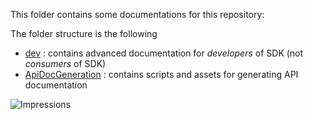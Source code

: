 
This folder contains some documentations for this repository:

The folder structure is the following
- [dev](./dev) : contains advanced documentation for _developers_ of SDK (not _consumers_ of SDK)
- [ApiDocGeneration](./ApiDocGeneration) : contains scripts and assets for generating API documentation

![Impressions](https://azure-sdk-impressions.azurewebsites.net/api/impressions/azure-sdk-for-net%2Fdoc%2FREADME.png)
